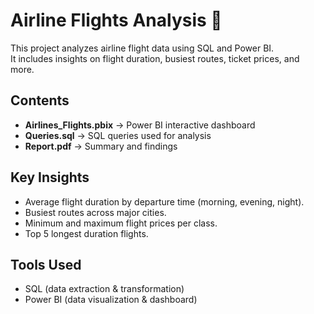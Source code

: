 # Airline Flights Analysis 🚀

This project analyzes airline flight data using SQL and Power BI.  
It includes insights on flight duration, busiest routes, ticket prices, and more.

## Contents
- **Airlines_Flights.pbix** → Power BI interactive dashboard
- **Queries.sql** → SQL queries used for analysis
- **Report.pdf** → Summary and findings

## Key Insights
- Average flight duration by departure time (morning, evening, night).
- Busiest routes across major cities.
- Minimum and maximum flight prices per class.
- Top 5 longest duration flights.

## Tools Used
- SQL (data extraction & transformation)
- Power BI (data visualization & dashboard)
